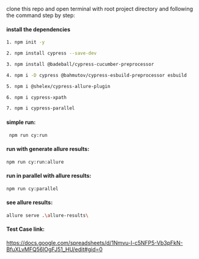  clone this repo and open terminal with root project directory and following the command step by step:
 #### install the dependencies
 ```bash
 1. npm init -y
 ```
 ```bash
 2. npm install cypress --save-dev
 ```
 ```bash
 3. npm install @badeball/cypress-cucumber-preprocessor
 ```
 ```bash
 4. npm i -D cypress @bahmutov/cypress-esbuild-preprocessor esbuild
 ```
 ```bash
 5. npm i @shelex/cypress-allure-plugin
 ```
 ```bash
 6. npm i cypress-xpath
 ```
  ```bash
 7. npm i cypress-parallel
 ```
 
 #### simple run:
 
 ```bash
  npm run cy:run
 ```
 #### run with generate allure results:
  ```bash
  npm run cy:run:allure
 ```
 #### run in parallel with allure results:
  ```bash
  npm run cy:parallel  
 ```
  #### see allure results:
 ```bash
 allure serve .\allure-results\ 
 ```

 #### Test Case link:
 https://docs.google.com/spreadsheets/d/1Nmvu-I-c5NFP5-Vb3pFkN-BfuXLvMFQ56lOgFJ51_HU/edit#gid=0
